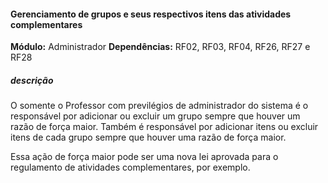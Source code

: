 #### Gerenciamento de grupos e seus respectivos itens das atividades complementares
**Módulo:** Administrador
**Dependências:** RF02, RF03, RF04, RF26, RF27 e RF28 
##### descrição
O somente o Professor com previlégios de administrador do sistema é o responsável por adicionar ou excluir um grupo sempre que houver um razão de força maior.
Também é responsável por adicionar itens ou excluir itens de cada grupo sempre que houver uma razão de força maior.

Essa ação de força maior pode ser uma nova lei aprovada para o regulamento de atividades complementares, por exemplo.
